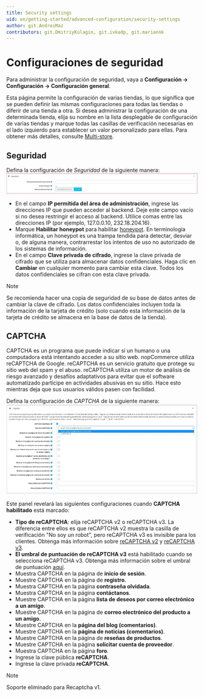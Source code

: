 ```yaml
---
title: Security settings
uid: en/getting-started/advanced-configuration/security-settings
author: git.AndreiMaz
contributors: git.DmitriyKulagin, git.ivkadp, git.mariannk
---
```


# Configuraciones de seguridad

Para administrar la configuración de seguridad, vaya a **Configuración → Configuración → Configuración general**.

Esta página permite la configuración de varias tiendas, lo que significa que se pueden definir las mismas configuraciones para todas las tiendas o diferir de una tienda a otra. Si desea administrar la configuración de una determinada tienda, elija su nombre en la lista desplegable de configuración de varias tiendas y marque todas las casillas de verificación necesarias en el lado izquierdo para establecer un valor personalizado para ellas. Para obtener más detalles, consulte [Multi-store](xref:en/Getting-started/advanced-configuration/multi-store).

## Seguridad

Defina la configuración de *Seguridad* de la siguiente manera:
![Seguridad](_static/security-settings/security.jpg)

* En el campo **IP permitida del área de administración**, ingrese las direcciones IP que pueden acceder al backend. Deje este campo vacío si no desea restringir el acceso al backend. Utilice comas entre las direcciones IP (por ejemplo, 127.0.0.10, 232.18.204.16).
* Marque **Habilitar honeypot** para habilitar [honeypot](https://en.wikipedia.org/wiki/Honeypot_(informática)). En terminología informática, un honeypot es una trampa tendida para detectar, desviar o, de alguna manera, contrarrestar los intentos de uso no autorizado de los sistemas de información.
* En el campo **Clave privada de cifrado**, ingrese la clave privada de cifrado que se utiliza para almacenar datos confidenciales. Haga clic en **Cambiar** en cualquier momento para cambiar esta clave. Todos los datos confidenciales se cifran con esta clave privada.

> [!NOTE]
>
> Se recomienda hacer una copia de seguridad de su base de datos antes de cambiar la clave de cifrado. Los datos confidenciales incluyen toda la información de la tarjeta de crédito (solo cuando esta información de la tarjeta de crédito se almacena en la base de datos de la tienda).

## CAPTCHA

CAPTCHA es un programa que puede indicar si un humano o una computadora está intentando acceder a su sitio web. nopCommerce utiliza reCAPTCHA de Google. reCAPTCHA es un servicio gratuito que protege su sitio web del spam y el abuso. reCAPTCHA utiliza un motor de análisis de riesgo avanzado y desafíos adaptativos para evitar que el software automatizado participe en actividades abusivas en su sitio. Hace esto mientras deja que sus usuarios válidos pasen con facilidad.

Defina la configuración de *CAPTCHA* de la siguiente manera:
![CAPTCHA](_static/security-settings/captcha.jpg)

Este panel revelará las siguientes configuraciones cuando **CAPTCHA habilitado** está marcado:
* **Tipo de reCAPTCHA**: elija reCAPTCHA v2 o reCAPTCHA v3. La diferencia entre ellos es que reCAPTCHA v2 muestra la casilla de verificación "No soy un robot", pero reCAPTCHA v3 es invisible para los clientes. Obtenga más información sobre [reCAPTCHA v2](https://developers.google.com/recaptcha/docs/display) y [reCAPTCHA v3](https://developers.google.com/recaptcha/docs/v3).
* **El umbral de puntuación de reCAPTCHA v3** está habilitado cuando se selecciona reCAPTCHA v3. Obtenga más información sobre el umbral de puntuación [aquí](https://developers.google.com/recaptcha/docs/v3).
* Muestra CAPTCHA en la página de **inicio de sesión**.
* Muestre CAPTCHA en la página de **registro**.
* Muestra CAPTCHA en la página **contraseña olvidada**.
* Muestra CAPTCHA en la página **contáctanos**.
* Muestre CAPTCHA en la página **lista de deseos por correo electrónico a un amigo**.
* Muestre CAPTCHA en la página de **correo electrónico del producto a un amigo**.
* Muestre CAPTCHA en la **página del blog (comentarios)**.
* Muestre CAPTCHA en la **página de noticias (comentarios)**.
* Muestre CAPTCHA en la página de **reseñas de productos**.
* Muestre CAPTCHA en la página **solicitar cuenta de proveedor**.
* Muestra CAPTCHA en la página **foro**.
* Ingrese la clave pública **reCAPTCHA**.
* Ingrese la clave privada **reCAPTCHA**.

> [!NOTE]
>
> Soporte eliminado para Recaptcha v1.
